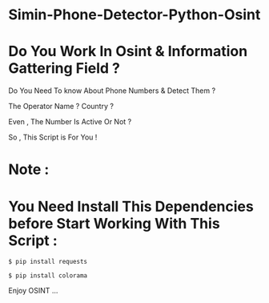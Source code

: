 # Simin-Phone-Detector-Python-Osint
# Do You Work In Osint &amp; Information Gattering Field ? 
<p>Do You Need To know About Phone Numbers &amp; Detect Them ? </p>
<p>The Operator Name ? Country ? </p>
<p>Even , The Number Is Active Or Not ?</p> 
<p>So , This Script is For You !</p>

# Note : 
# You Need Install This Dependencies before Start Working With This Script :

```console
$ pip install requests
```
```console
$ pip install colorama
```

<p>Enjoy OSINT ...</p>
